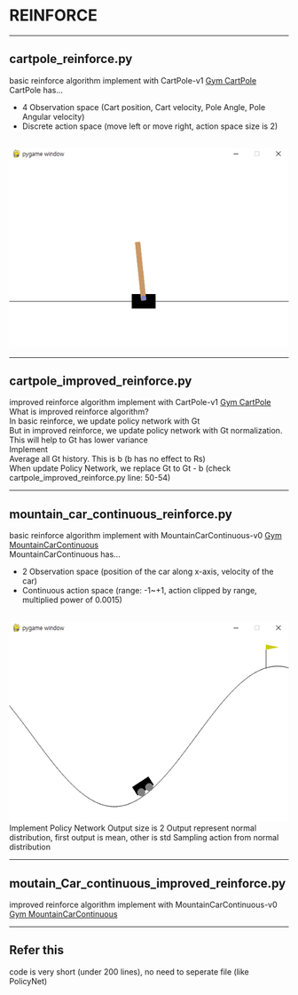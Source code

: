 # REINFORCE

---

## cartpole_reinforce.py
basic reinforce algorithm implement with CartPole-v1 [Gym CartPole](https://gymnasium.farama.org/environments/classic_control/cart_pole/)
<br>
CartPole has...
- 4 Observation space (Cart position, Cart velocity, Pole Angle, Pole Angular velocity)
- Discrete action space (move left or move right, action space size is 2)
<br>
<img src="./img/Cartpole.png"></img>

---

## cartpole_improved_reinforce.py
improved reinforce algorithm implement with CartPole-v1 [Gym CartPole](https://gymnasium.farama.org/environments/classic_control/cart_pole/)
<br>
What is improved reinforce algorithm?   
In basic reinforce, we update policy network with Gt   
But in improved reinforce, we update policy network with Gt normalization. This will help to Gt has lower variance
<br>
Implement   
Average all Gt history. This is b (b has no effect to Rs)   
When update Policy Network, we replace Gt to Gt - b (check cartpole_improved_reinforce.py line: 50-54)

---

## mountain_car_continuous_reinforce.py
basic reinforce algorithm implement with MountainCarContinuous-v0 [Gym MountainCarContinuous](https://www.gymlibrary.dev/environments/classic_control/mountain_car_continuous/)
<br>
MountainCarContinuous has...
- 2 Observation space (position of the car along x-axis, velocity of the car)
- Continuous action space (range: -1~+1, action clipped by range, multiplied power of 0.0015)
<br>
<img src="./img/MountainCarContinuous.png"></img>

<br>
Implement   
Policy Network Output size is 2   
Output represent normal distribution, first output is mean, other is std   
Sampling action from normal distribution   

---

## moutain_Car_continuous_improved_reinforce.py
improved reinforce algorithm implement with MountainCarContinuous-v0 [Gym MountainCarContinuous](https://www.gymlibrary.dev/environments/classic_control/mountain_car_continuous/)

---

## Refer this
code is very short (under 200 lines), no need to seperate file (like PolicyNet)